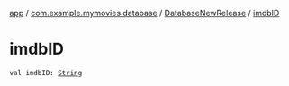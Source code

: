 [app](../../index.md) / [com.example.mymovies.database](../index.md) / [DatabaseNewRelease](index.md) / [imdbID](./imdb-i-d.md)

# imdbID

`val imdbID: `[`String`](https://kotlinlang.org/api/latest/jvm/stdlib/kotlin/-string/index.html)